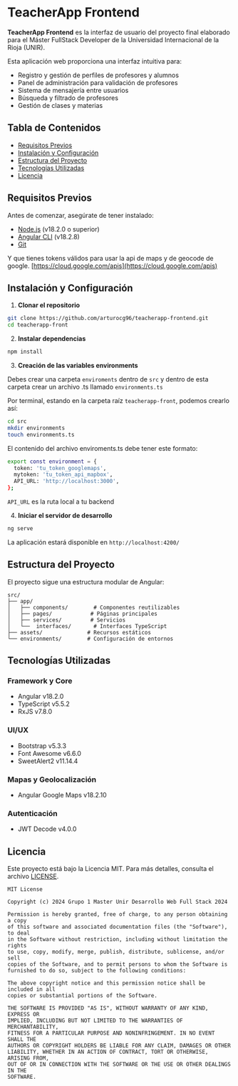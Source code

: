 # TeacherApp Frontend

**TeacherApp Frontend** es la interfaz de usuario del proyecto final elaborado para el Máster FullStack Developer de la Universidad Internacional de la Rioja (UNIR).

Esta aplicación web proporciona una interfaz intuitiva para:

- Registro y gestión de perfiles de profesores y alumnos
- Panel de administración para validación de profesores
- Sistema de mensajería entre usuarios
- Búsqueda y filtrado de profesores
- Gestión de clases y materias

## Tabla de Contenidos

- [Requisitos Previos](#requisitos-previos)
- [Instalación y Configuración](#instalación-y-configuración)
- [Estructura del Proyecto](#estructura-del-proyecto)
- [Tecnologías Utilizadas](#tecnologías-utilizadas)
- [Licencia](#licencia)

## Requisitos Previos

Antes de comenzar, asegúrate de tener instalado:

- [Node.js](https://nodejs.org/) (v18.2.0 o superior)
- [Angular CLI](https://angular.io/cli) (v18.2.8)
- [Git](https://git-scm.com/)

Y que tienes tokens válidos para usar la api de maps y de geocode de google. [https://cloud.google.com/apis](https://cloud.google.com/apis)

## Instalación y Configuración

1. **Clonar el repositorio**

```bash
git clone https://github.com/arturocg96/teacherapp-frontend.git
cd teacherapp-front
```

2. **Instalar dependencias**

```bash
npm install
```

3. **Creación de las variables environments**

Debes crear una carpeta `enviroments` dentro de `src` y dentro de esta carpeta crear un archivo .ts llamado `environments.ts`

Por terminal, estando en la carpeta raíz `teacherapp-front`, podemos crearlo así:

```bash
cd src
mkdir environments
touch environments.ts
```

El contenido del archivo enviroments.ts debe tener este formato:

```bash
export const environment = {
  token: 'tu_token_googlemaps',
  mytoken: 'tu_token_api_mapbox',
  API_URL: 'http://localhost:3000',
};
```

`API_URL` es la ruta local a tu backend

4. **Iniciar el servidor de desarrollo**

```bash
ng serve
```

La aplicación estará disponible en `http://localhost:4200/`

## Estructura del Proyecto

El proyecto sigue una estructura modular de Angular:

```plaintext
src/
├── app/
│   ├── components/        # Componentes reutilizables
│   ├── pages/            # Páginas principales
│   ├── services/         # Servicios
│   └──  interfaces/       # Interfaces TypeScript
├── assets/              # Recursos estáticos
└── environments/        # Configuración de entornos
```

## Tecnologías Utilizadas

### Framework y Core

- Angular v18.2.0
- TypeScript v5.5.2
- RxJS v7.8.0

### UI/UX

- Bootstrap v5.3.3
- Font Awesome v6.6.0
- SweetAlert2 v11.14.4

### Mapas y Geolocalización

- Angular Google Maps v18.2.10

### Autenticación

- JWT Decode v4.0.0

## Licencia

Este proyecto está bajo la Licencia MIT. Para más detalles, consulta el archivo [LICENSE](LICENSE).

```1:21:LICENSE
MIT License

Copyright (c) 2024 Grupo 1 Master Unir Desarrollo Web Full Stack 2024

Permission is hereby granted, free of charge, to any person obtaining a copy
of this software and associated documentation files (the "Software"), to deal
in the Software without restriction, including without limitation the rights
to use, copy, modify, merge, publish, distribute, sublicense, and/or sell
copies of the Software, and to permit persons to whom the Software is
furnished to do so, subject to the following conditions:

The above copyright notice and this permission notice shall be included in all
copies or substantial portions of the Software.

THE SOFTWARE IS PROVIDED "AS IS", WITHOUT WARRANTY OF ANY KIND, EXPRESS OR
IMPLIED, INCLUDING BUT NOT LIMITED TO THE WARRANTIES OF MERCHANTABILITY,
FITNESS FOR A PARTICULAR PURPOSE AND NONINFRINGEMENT. IN NO EVENT SHALL THE
AUTHORS OR COPYRIGHT HOLDERS BE LIABLE FOR ANY CLAIM, DAMAGES OR OTHER
LIABILITY, WHETHER IN AN ACTION OF CONTRACT, TORT OR OTHERWISE, ARISING FROM,
OUT OF OR IN CONNECTION WITH THE SOFTWARE OR THE USE OR OTHER DEALINGS IN THE
SOFTWARE.
```
